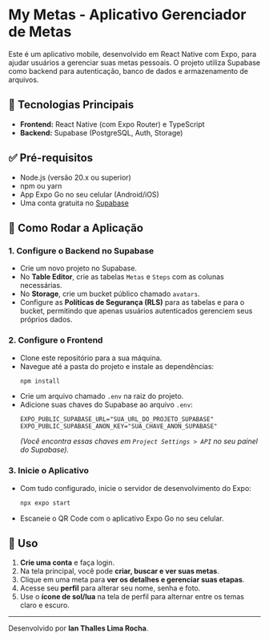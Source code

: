 # My Metas - Aplicativo Gerenciador de Metas

Este é um aplicativo mobile, desenvolvido em React Native com Expo, para ajudar usuários a gerenciar suas metas pessoais. O projeto utiliza Supabase como backend para autenticação, banco de dados e armazenamento de arquivos.

## 🚀 Tecnologias Principais

* **Frontend:** React Native (com Expo Router) e TypeScript
* **Backend:** Supabase (PostgreSQL, Auth, Storage)

## ✅ Pré-requisitos

* Node.js (versão 20.x ou superior)
* npm ou yarn
* App Expo Go no seu celular (Android/iOS)
* Uma conta gratuita no [Supabase](https://supabase.com)

## 🔧 Como Rodar a Aplicação

### 1. Configure o Backend no Supabase

* Crie um novo projeto no Supabase.
* No **Table Editor**, crie as tabelas `Metas` e `Steps` com as colunas necessárias.
* No **Storage**, crie um bucket público chamado `avatars`.
* Configure as **Políticas de Segurança (RLS)** para as tabelas e para o bucket, permitindo que apenas usuários autenticados gerenciem seus próprios dados.

### 2. Configure o Frontend

* Clone este repositório para a sua máquina.
* Navegue até a pasta do projeto e instale as dependências:
    ```bash
    npm install
    ```
* Crie um arquivo chamado `.env` na raiz do projeto.
* Adicione suas chaves do Supabase ao arquivo `.env`:
    ```env
    EXPO_PUBLIC_SUPABASE_URL="SUA_URL_DO_PROJETO_SUPABASE"
    EXPO_PUBLIC_SUPABASE_ANON_KEY="SUA_CHAVE_ANON_SUPABASE"
    ```
    *(Você encontra essas chaves em `Project Settings > API` no seu painel do Supabase).*

### 3. Inicie o Aplicativo

* Com tudo configurado, inicie o servidor de desenvolvimento do Expo:
    ```bash
    npx expo start
    ```
* Escaneie o QR Code com o aplicativo Expo Go no seu celular.

## 📱 Uso

1.  **Crie uma conta** e faça login.
2.  Na tela principal, você pode **criar, buscar e ver suas metas**.
3.  Clique em uma meta para **ver os detalhes e gerenciar suas etapas**.
4.  Acesse seu **perfil** para alterar seu nome, senha e foto.
5.  Use o **ícone de sol/lua** na tela de perfil para alternar entre os temas claro e escuro.

---
Desenvolvido por **Ian Thalles Lima Rocha**.
